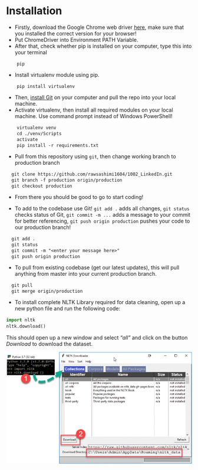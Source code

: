 # Installation

- Firstly, download the Google Chrome web driver [here](https://chromedriver.chromium.org/downloads), make sure that you installed the correct version for your browser!
- Put ChromeDriver into Environment PATH Variable.
- After that, check whether pip is installed on your computer, type this into your terminal

```
    pip
```

- Install virtualenv module using pip.

```
    pip install virtualenv
```

- Then, [install Git](https://git-scm.com/download/win) on your computer and pull the repo into your local machine.
- Activate virtualenv, then install all required modules on your local machine. Use command prompt instead of Windows PowerShell!

```
    virtualenv venv
    cd ./venv/Scripts
    activate
    pip install -r requirements.txt
```

- Pull from this repository using `git`, then change working branch to production branch

```
  git clone https://github.com/rawsashimi1604/1002_LinkedIn.git
  git branch -f production origin/production
  git checkout production
```

- From there you should be good to go to start coding!

- To add to the codebase use Git! `git add .` adds all changes, `git status` checks status of Git, `git commit -m ...` adds a message to your commit for better referencing, `git push origin production` pushes your code to our production branch!

```
  git add .
  git status
  git commit -m "<enter your message here>"
  git push origin production
```

- To pull from existing codebase (get our latest updates), this will pull anything from master into your current production branch.

```
  git pull
  git merge origin/production
```

- To install complete NLTK Library required for data cleaning, open up a new python file and run the following code:

```python
import nltk
nltk.download()
```

This should open up a new window and select *“all”* and click on the button *Download* to download the dataset.

![NLTK Installation](./images/NLTKInstallation.png)